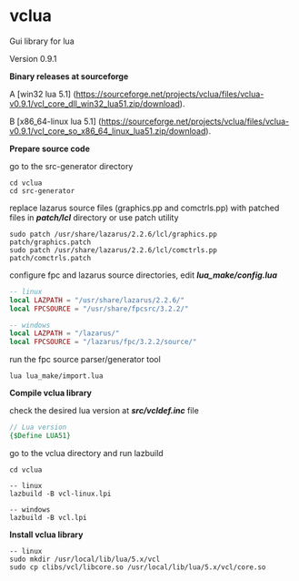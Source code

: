 # vclua
Gui library for lua

Version 0.9.1

**Binary releases at sourceforge**

A [win32 lua 5.1] (https://sourceforge.net/projects/vclua/files/vclua-v0.9.1/vcl_core_dll_win32_lua51.zip/download).

B [x86_64-linux lua 5.1] (https://sourceforge.net/projects/vclua/files/vclua-v0.9.1/vcl_core_so_x86_64_linux_lua51.zip/download).



**Prepare source code**

go to the src-generator directory

```
cd vclua
cd src-generator 
```

replace lazarus source files (graphics.pp and comctrls.pp) with patched files in ***patch/lcl*** directory or use patch utility

```
sudo patch /usr/share/lazarus/2.2.6/lcl/graphics.pp patch/graphics.patch
sudo patch /usr/share/lazarus/2.2.6/lcl/comctrls.pp patch/comctrls.patch
```

configure fpc and lazarus source directories, edit ***lua_make/config.lua***

```lua
-- linux
local LAZPATH = "/usr/share/lazarus/2.2.6/"
local FPCSOURCE = "/usr/share/fpcsrc/3.2.2/"
```

```lua
-- windows
local LAZPATH = "/lazarus/"
local FPCSOURCE = "/lazarus/fpc/3.2.2/source/"
```

run the fpc source parser/generator tool

```
lua lua_make/import.lua
```



**Compile vclua library**

check the desired lua version at ***src/vcldef.inc*** file

```pascal
// Lua version 
{$Define LUA51}
```

go to the vclua directory and run lazbuild 

```
cd vclua
```

```shell
-- linux
lazbuild -B vcl-linux.lpi
```

```shell
-- windows
lazbuild -B vcl.lpi
```



**Install vclua library**

```shell
-- linux
sudo mkdir /usr/local/lib/lua/5.x/vcl
sudo cp clibs/vcl/libcore.so /usr/local/lib/lua/5.x/vcl/core.so
```



